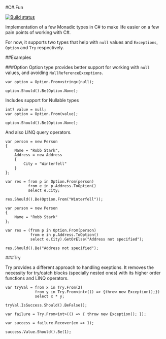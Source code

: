#C#.Fun

[![Build status](https://ci.appveyor.com/api/projects/status/dr07py0f19ibgun3)](https://ci.appveyor.com/project/brenoferreira/csharp-fun)

Implementation of a few Monadic types in C# to make life easier on a few pain points of working with C#.

For now, it supports two types that help with `null` values and `Exceptions`, `Option` and `Try` respectively.

##Examples

###Option
Option type provides better support for working with `null` values, and avoiding `NullReferenceExceptions`.

```
var option = Option.From<string>(null);

option.Should().Be(Option.None);
```

Includes support for Nullable types
```
int? value = null;
var option = Option.From(value);

option.Should().Be(Option.None);
```

And also LINQ query operators.
```
var person = new Person
{
    Name = "Robb Stark",
    Address = new Address
    {
        City = "Winterfell"
    }
};

var res = from p in Option.From(person)
          from e in p.Address.ToOption()
          select e.City;

res.Should().Be(Option.From("Winterfell"));
```

```
var person = new Person
{
    Name = "Robb Stark"
};

var res = (from p in Option.From(person)
           from e in p.Address.ToOption()
           select e.City).GetOrElse("Address not specified");

res.Should().Be("Address not specified");
```

###Try

Try provides a different approach to handling exeptions. It removes the necessity for try/catch blocks (specially nested ones) with its higher order functions and LINQ operators.

```
var tryVal = from x in Try.From(2)
             from y in Try.From<int>(() => {throw new Exception();})
             select x * y;

tryVal.IsSuccess.Should().BeFalse();
```

```
var failure = Try.From<int>(() => { throw new Exception(); });

var success = failure.Recover(ex => 1);

success.Value.Should().Be(1);
```
